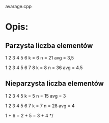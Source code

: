 avarage.cpp


# Opis:

## Parzysta liczba elementów
1 2 3 4 5 6
k = 6
n = 21
avg = 3,5

1 2 3 4 5 6 7 8
k = 8
n = 36
avg = 4.5

## Nieparzysta liczba elementów
1 2 3 4 5
k = 5
n = 15
avg = 3

1 2 3 4 5 6 7
k = 7
n = 28
avg = 4

1 + 6 = 2 + 5 = 3 + 4
*/